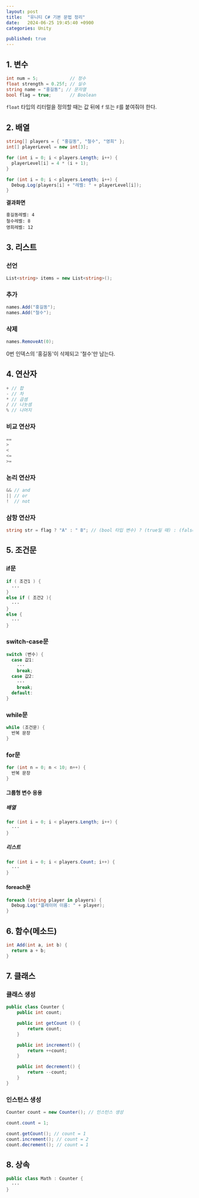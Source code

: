 ```yaml
---
layout: post
title:  "유니티 C# 기본 문법 정리"
date:   2024-06-25 19:45:40 +0900
categories: Unity

published: true
---
```


## 1. 변수

```c#
int num = 5;            // 정수
float strength = 0.25f; // 실수
string name = "홍길동"; // 문자열
bool flag = true;       // Boolean
```

`float` 타입의 리터럴을 정의할 때는 값 뒤에 `f` 또는 `F`를 붙여줘야 한다.

## 2. 배열

```c#
string[] players = { "홍길동", "철수", "영희" };
int[] playerLevel = new int[3];

for (int i = 0; i < players.Length; i++) {
  playerLevel[i] = 4 * (i + 1);
}

for (int i = 0; i < players.Length; i++) {
  Debug.Log(players[i] + "레벨: " + playerLevel[i]);
}
```

**결과화면**

```
홍길동레벨: 4
철수레벨: 8
영희레벨: 12
```

## 3. 리스트

### 선언

```c#
List<string> items = new List<string>();
```

### 추가

```c#
names.Add("홍길동");
names.Add("철수");
```

### 삭제

```c#
names.RemoveAt(0);
```

0번 인덱스의 '홍길동'이 삭제되고 '철수'만 남는다.

## 4. 연산자

```c#
+ // 합
- // 차
* // 곱셈
/ // 나눗셈
% // 나머지
```

### 비교 연산자

```c#
==
>
<
<=
>=
```

### 논리 연산자

```c#
&& // and
|| // or
!  // not
```

### 삼항 연산자

```c#
string str = flag ? "A" : " B"; // (bool 타입 변수) ? (true일 때) : (false일 때)
```

## 5. 조건문

### if문

```c#
if ( 조건1 ) {
  ···
}
else if ( 조건2 ){
  ···
} 
else {
  ···
}
```

### switch-case문

```c#
switch (변수) {
  case 값1:
    ···
    break;
  case 값2:
    ···
    break;
  default:
}
```

### while문

```c#
while (조건문) {
  반복 문장
}
```

### for문

```c#
for (int n = 0; n < 10; n++) {
  반복 문장
}
```

#### 그룹형 변수 응용

##### 배열

```c#
for (int i = 0; i < players.Length; i++) {
  ··· 
}
```

##### 리스트

```c#
for (int i = 0; i < players.Count; i++) {
  ···
}
```

#### foreach문

```c#
foreach (string player in players) {
  Debug.Log("플레이어 이름: " + player);
}
```

## 6. 함수(메소드)

```c#
int Add(int a, int b) {
  return a + b;
}
```

## 7. 클래스

### 클래스 생성

```c#
public class Counter {
    public int count;

    public int getCount () { 
        return count; 
    }

    public int increment() {
        return ++count;
    }

    public int decrement() { 
        return --count; 
    }
}
```

### 인스턴스 생성

```c#
Counter count = new Counter(); // 인스턴스 생성

count.count = 1;

count.getCount(); // count = 1
count.increment(); // count = 2
count.decrement(); // count = 1
```

## 8. 상속

```c#
public class Math : Counter {
  ···
}
```